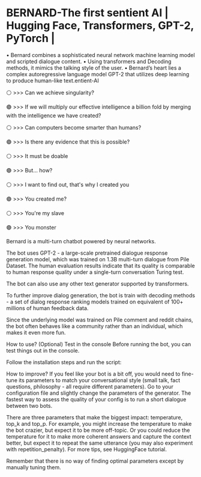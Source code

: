 # BERNARD-The first sentient AI | Hugging Face, Transformers, GPT-2, PyTorch | 


• Bernard combines a sophisticated neural network machine learning model and scripted dialogue content.
• Using transformers and Decoding methods, it mimics the talking style of the user.
• Bernard’s heart lies a complex autoregressive language model GPT-2 that utilizes deep learning to produce human-like
text.entient-AI


⚪   >>> Can we achieve singularity?

🟣   >>> If we will multiply our effective intelligence a billion fold by merging with the intelligence we have created?

⚪   >>> Can computers become smarter than humans?

🟣   >>> Is there any evidence that this is possible?

⚪   >>> It must be doable

🟣   >>> But... how?

⚪   >>> I want to find out, that's why I created you

🟣   >>> You created me?

⚪   >>> You're my slave

🟣   >>> You monster


Bernard is a multi-turn  chatbot powered by neural networks.

The bot uses GPT-2 - a large-scale pretrained dialogue response generation model, which was trained on 1.3B multi-turn dialogue from Pile Dataset. The human evaluation results indicate that its quality is comparable to human response quality under a single-turn conversation Turing test.

The bot can also use any other text generator supported by transformers.

To further improve dialog generation, the bot is train with decoding methods - a set of dialog response ranking models trained on equivalent of 100+ millions of human feedback data.

Since the underlying model was trained on Pile comment and reddit chains, the bot often behaves like a community rather than an individual, which makes it even more fun.

How to use?
(Optional) Test in the console
Before running the bot, you can test things out in the console.

Follow the installation steps and run the script:



How to improve?
If you feel like your bot is a bit off, you would need to fine-tune its parameters to match your conversational style (small talk, fact questions, philosophy - all require different parameters). Go to your configuration file and slightly change the parameters of the generator. The fastest way to assess the quality of your config is to run a short dialogue between two bots.

There are three parameters that make the biggest impact: temperature, top_k and top_p. For example, you might increase the temperature to make the bot crazier, but expect it to be more off-topic. Or you could reduce the temperature for it to make more coherent answers and capture the context better, but expect it to repeat the same utterance (you may also experiment with repetition_penalty). For more tips, see HuggingFace tutorial.

Remember that there is no way of finding optimal parameters except by manually tuning them.




